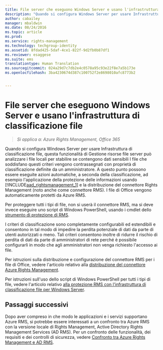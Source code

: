 ```yaml
---
title: File server che eseguono Windows Server e usano l'infrastruttura di classificazione file | Azure RMS
description: "Quando si configura Windows Server per usare Infrastruttura di classificazione file, questa funzionalità di Gestione risorse file server può analizzare i file locali per stabilire se contengono dati sensibili I file che soddisfano questi criteri vengono contrassegnati con proprietà di classificazione definite da un amministratore. A questo punto possono essere eseguite azioni automatiche, a seconda della classificazione, ad esempio l'applicazione della protezione delle informazioni usando Azure Rights Management e la distribuzione del connettore Rights Management (noto anche come connettore RMS). I file di Office vengono automaticamente protetti da Azure RMS."
author: cabailey
manager: mbaldwin
ms.date: 08/24/2016
ms.topic: article
ms.prod: 
ms.service: rights-management
ms.technology: techgroup-identity
ms.assetid: 8fdad425-5daf-4ce1-822f-9d2fb0b87df1
ms.reviewer: esaggese
ms.suite: ems
translationtype: Human Translation
ms.sourcegitcommit: 024a29d7c7db2e4c0578a95c93e22f8e7a5b173e
ms.openlocfilehash: 3ba4230674d387c100752f2e8698010afc8773b2


---
```



# File server che eseguono Windows Server e usano l'infrastruttura di classificazione file

>*Si applica a: Azure Rights Management, Office 365*


Quando si configura Windows Server per usare Infrastruttura di classificazione file, questa funzionalità di Gestione risorse file server può analizzare i file locali per stabilire se contengono dati sensibili I file che soddisfano questi criteri vengono contrassegnati con proprietà di classificazione definite da un amministratore. A questo punto possono essere eseguite azioni automatiche, a seconda della classificazione, ad esempio l'applicazione della protezione delle informazioni usando [!INCLUDE[aad_rightsmanagement_1](../includes/aad_rightsmanagement_1_md.md)] e la distribuzione del connettore Rights Management (noto anche come connettore RMS). I file di Office vengono automaticamente protetti da Azure RMS.

Per proteggere tutti i tipi di file, non si userà il connettore RMS, ma si deve invece eseguire uno script di Windows PowerShell, usando i cmdlet dello [strumento di protezione di RMS](https://www.microsoft.com/en-us/download/details.aspx?id=47256).

I criteri di classificazione sono completamente configurabili ed estendibili e consentono in tal modo di impedire la perdita potenziale di dati da parte di utenti autorizzati o meno. Tali criteri consentono inoltre di ridurre il rischio di perdita di dati da parte di amministratori di rete perché è possibile configurarli in modo che agli amministratori non venga richiesto l'accesso ai file.

Per istruzioni sulla distribuzione e configurazione del connettore RMS per i file di Office, vedere l'articolo relativo alla [distribuzione del connettore Azure Rights Management](../deploy-use/deploy-rms-connector.md).

Per istruzioni sull'uso dello script di Windows PowerShell per tutti i tipi di file, vedere l'articolo relativo [alla protezione RMS con l'infrastruttura di classificazione file per Windows Server](../rms-client/configure-fci.md).



## Passaggi successivi
Dopo aver compreso in che modo le applicazioni e i servizi supportano Azure RMS, si potrebbe essere interessati a un confronto tra Azure RMS con la versione locale di Rights Management, Active Directory Rights Management Services (AD RMS). Per un confronto delle funzionalità, dei requisiti e dei controlli di sicurezza, vedere [Confronto tra Azure Rights Management e AD RMS](compare-azure-rms-ad-rms.md).





<!--HONumber=Aug16_HO4-->


